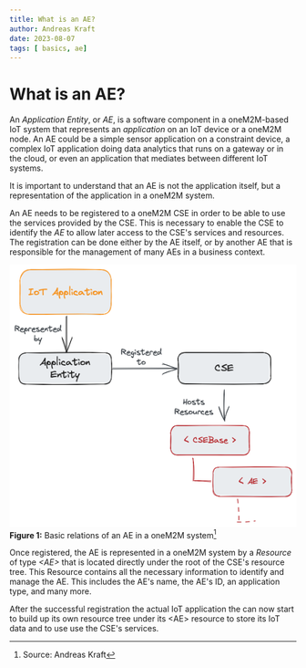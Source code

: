 ```yaml
---
title: What is an AE?
author: Andreas Kraft
date: 2023-08-07
tags: [ basics, ae]
---
```


# What is an AE?

An *Application Entity*, or *AE*, is a software component in a oneM2M-based IoT system that represents an *application* on an IoT device or a oneM2M node. An AE could be a simple sensor application on a constraint device, a complex IoT application doing data analytics that runs on a gateway or in the cloud, or even an application that mediates between different IoT systems. 

It is important to understand that an AE is not the application itself, but a representation of the application in a oneM2M system.

An AE needs to be registered to a oneM2M CSE in order to be able to use the services provided by the CSE. This is necessary to enable the CSE to identify the *AE* to allow later access to the CSE's services and resources. The registration can be done either by the AE itself, or by another AE that is responsible for the management of many AEs in a business context. 


![Basic relations of an AE in a oneM2M system](images/AE-basic-relations.png)  
**Figure 1:** Basic relations of an AE in a oneM2M system[^1]

[^1]: Source: Andreas Kraft

Once registered, the AE is represented in a oneM2M system by a *Resource* of type *&lt;AE>* that is located directly under the root of the CSE's resource tree. This Resource contains all the necessary information to identify and manage the AE. This includes the AE's name, the AE's ID, an application type, and many more. 

After the successful registration the actual IoT application the can now start to build up its own resource tree under its &lt;AE> resource to store its IoT data and to use use the CSE's services.
